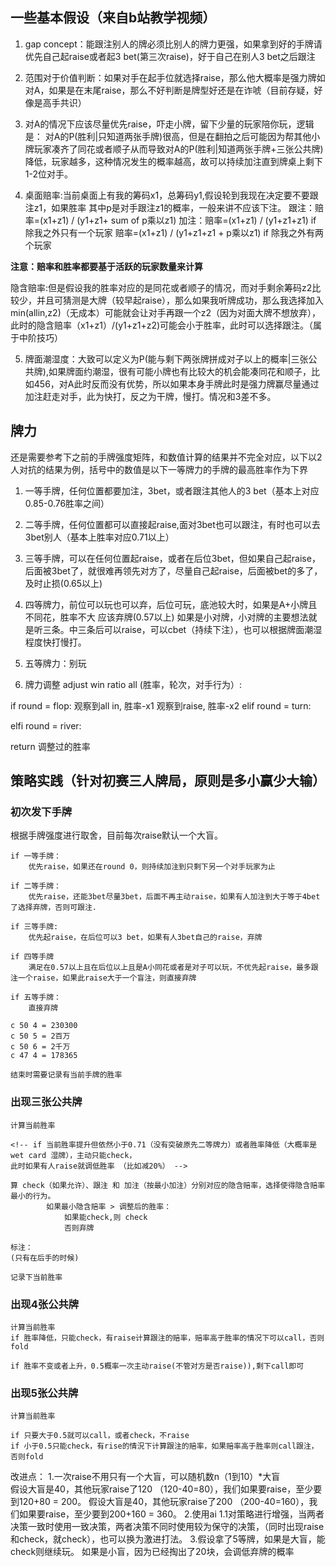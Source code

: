 ## 一些基本假设（来自b站教学视频）
1. gap concept：能跟注别人的牌必须比别人的牌力更强，如果拿到好的手牌请优先自己起raise或者起3 bet(第三次raise)，好于自己在别人3 bet之后跟注

2. 范围对于价值判断：如果对手在起手位就选择raise，那么他大概率是强力牌如对A，如果是在末尾raise，那么不好判断是牌型好还是在诈唬（目前存疑，好像是高手共识）

3. 对A的情况下应该尽量优先raise，吓走小牌，留下少量的玩家陪你玩，逻辑是：
对A的P(胜利|只知道两张手牌)很高，但是在翻拍之后可能因为帮其他小牌玩家凑齐了同花或者顺子从而导致对A的P(胜利|知道两张手牌+三张公共牌)降低，玩家越多，这种情况发生的概率越高，故可以持续加注直到牌桌上剩下1-2位对手。

4. 桌面赔率:当前桌面上有我的筹码x1，总筹码y1,假设轮到我现在决定要不要跟注z1，如果胜率 	   其中p是对手跟注z1的概率，一般来讲不应该下注。
	跟注：赔率=(x1+z1) / (y1+z1+ sum of p乘以z1)
	加注：赔率=(x1+z1) / (y1+z1+z1) if 除我之外只有一个玩家
		 赔率=(x1+z1) / (y1+z1+z1 + p乘以z1) if 除我之外有两个玩家

**注意：赔率和胜率都要基于活跃的玩家数量来计算**

   
   隐含赔率:但是假设我的胜率对应的是同花或者顺子的情况，而对手剩余筹码z2比较少，并且可猜测是大牌（较早起raise），那么如果我听牌成功，那么我选择加入min(allin,z2)（无成本）可能就会让对手再跟一个z2（因为对面大牌不想放弃），此时的隐含赔率（x1+z1）/(y1+z1+z2)可能会小于胜率，此时可以选择跟注。（属于中阶技巧）

5. 牌面潮湿度：大致可以定义为P(能与剩下两张牌拼成对子以上的概率|三张公共牌),如果牌面约潮湿，很有可能小牌也有比较大的机会能凑同花和顺子，比如456，对A此时反而没有优势，所以如果本身手牌此时是强力牌赢尽量通过加注赶走对手，此为快打，反之为干牌，慢打。情况和3差不多。

## 牌力

还是需要参考下之前的手牌强度矩阵，和数值计算的结果并不完全对应，以下以2人对抗的结果为例，括号中的数值是以下一等牌力的手牌的最高胜率作为下界
1. 一等手牌，任何位置都要加注，3bet，或者跟注其他人的3 bet（基本上对应0.85-0.76胜率之间）
2. 二等手牌，任何位置都可以直接起raise,面对3bet也可以跟注，有时也可以去3bet别人（基本上胜率对应0.71以上）
3. 三等手牌，可以在任何位置起raise，或者在后位3bet，但如果自己起raise，后面被3bet了，就很难再领先对方了，尽量自己起raise，后面被bet的多了，及时止损(0.65以上) 
4. 四等牌力，前位可以玩也可以弃，后位可玩，底池较大时，如果是A+小牌且不同花，胜率不大 应该弃牌(0.57以上)
如果是小对牌，小对牌的主要想法就是听三条。中三条后可以raise，可以cbet（持续下注），也可以根据牌面潮湿程度快打慢打。
5. 五等牌力：别玩

6. 牌力调整
adjust win ratio all (胜率，轮次，对手行为）:

if round = flop:
观察到all in, 胜率-x1
观察到raise, 胜率-x2
elif round = turn:

elfi round = river:

return 调整过的胜率


## 策略实践（针对初赛三人牌局，原则是多小赢少大输）

### 初次发下手牌
根据手牌强度进行取舍，目前每次raise默认一个大盲。
```
if 一等手牌：
    优先raise，如果还在round 0，则持续加注到只剩下另一个对手玩家为止

if 二等手牌：
    优先raise，还能3bet尽量3bet，后面不再主动raise，如果有人加注到大于等于4bet了选择弃牌，否则可跟注.

if 三等手牌:
    优先起raise，在后位可以3 bet，如果有人3bet自己的raise，弃牌

if 四等手牌
    满足在0.57以上且在后位以上且是A小同花或者是对子可以玩，不优先起raise，最多跟注一个raise，如果此raise大于一个盲注，则直接弃牌

if 五等手牌：
    直接弃牌

c 50 4 = 230300
c 50 5 = 2百万
c 50 6 = 2千万
c 47 4 = 178365

结束时需要记录有当前手牌的胜率
```

### 出现三张公共牌

```
计算当前胜率

<!-- if 当前胜率提升但依然小于0.71（没有突破原先二等牌力）或者胜率降低（大概率是wet card 湿牌），主动只能check，
此时如果有人raise就调低胜率 （比如减20%） -->

算 check（如果允许）、跟注 和 加注（按最小加注）分别对应的隐含赔率，选择使得隐含赔率最小的行为。 
		如果最小隐含赔率 > 调整后的胜率：
			如果能check,则 check
			否则弃牌

标注：
(只有在后手的时候)

记录下当前胜率

```


### 出现4张公共牌

```
计算当前胜率
if 胜率降低，只能check，有raise计算跟注的赔率，赔率高于胜率的情况下可以call，否则fold

if 胜率不变或者上升，0.5概率一次主动raise(不管对方是否raise)),剩下call即可

```

### 出现5张公共牌
```
计算当前胜率

if 只要大于0.5就可以call，或者check，不raise
if 小于0.5只能check，有rise的情況下计算跟注的赔率，如果赔率高于胜率则call跟注，否则fold

```

改进点：
1.一次raise不用只有一个大盲，可以随机数n（1到10）*大盲  
假设大盲是40，其他玩家raise了120 （120-40=80），我们如果要raise，至少要到120+80 = 200。
假设大盲是40，其他玩家raise了200 （200-40=160），我们如果要raise，至少要到200+160 = 360。
2.使用ai 1.1对策略进行增强，当两者决策一致时使用一致决策，两者决策不同时使用较为保守的决策，（同时出现raise和check，就check），也可以换为激进打法。
3.假设拿了5等牌，如果是大盲，能check则继续玩。 如果是小盲，因为已经掏出了20块，会调低弃牌的概率